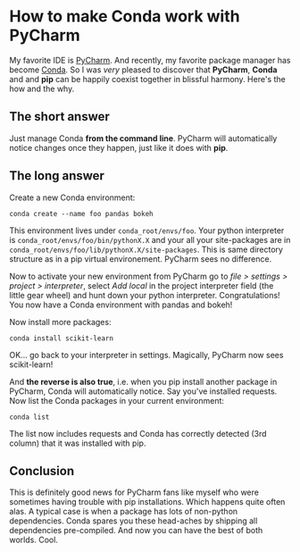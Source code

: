 # How to make Conda work with PyCharm

My favorite IDE is [PyCharm](https://www.jetbrains.com/pycharm/). And recently, my favorite package manager has become [Conda](https://store.continuum.io/cshop/anaconda/). So I was *very* pleased to discover that __PyCharm__, __Conda__ and  and __pip__ can be happily coexist together in blissful harmony. Here's the how and the why.

## The short answer

Just manage Conda __from the command line__. PyCharm will automatically notice changes once they happen, just like it does with __pip__.

## The long answer

Create a new Conda environment:

```conda create --name foo pandas bokeh```

This environment lives under `conda_root/envs/foo`. Your python interpreter is `conda_root/envs/foo/bin/pythonX.X` and your all your site-packages are in `conda_root/envs/foo/lib/pythonX.X/site-packages`. This is same directory structure as in a pip virtual environement. PyCharm sees no difference.

Now to activate your new environment from PyCharm go to *file > settings > project > interpreter*, select *Add local* in the project interpreter field (the little gear wheel) and hunt down your python interpreter. Congratulations! You now have a Conda environment with pandas and bokeh!

Now install more packages:

```conda install scikit-learn```

OK... go back to your interpreter in settings. Magically, PyCharm now sees scikit-learn!

And __the reverse is also true__, i.e. when you pip install another package in PyCharm, Conda will automatically notice. Say you've installed requests. Now list the Conda packages in your current environment:

```conda list```

The list now includes requests and Conda has correctly detected (3rd column) that it was installed with pip.

## Conclusion

This is definitely good news for PyCharm fans like myself who were sometimes having trouble with pip installations. Which happens quite often alas. A typical case is when a package has lots of non-python dependencies. Conda spares you these head-aches by shipping all dependencies pre-compiled. And now you can have the best of both worlds. Cool.
